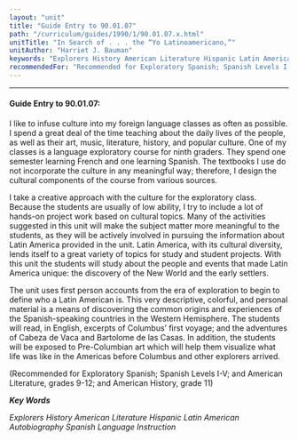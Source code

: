 ```yaml
---
layout: "unit"
title: "Guide Entry to 90.01.07"
path: "/curriculum/guides/1990/1/90.01.07.x.html"
unitTitle: "In Search of . . . the “Yo Latinoamericano,”"
unitAuthor: "Harriet J. Bauman"
keywords: "Explorers History American Literature Hispanic Latin American Autobiography Spanish Language Instruction"
recommendedFor: "Recommended for Exploratory Spanish; Spanish Levels I-V; and American Literature, grades 9-12; and American History, grade 11"
---
```

<body>
<hr/>
 <h4>
  Guide Entry to 90.01.07:
 </h4>
 I like to infuse culture into my foreign language classes as often as possible. I spend a great deal of the time teaching about the daily lives of the people, as well as their art, music, literature, history, and popular culture. One of my classes is a language exploratory course for ninth graders. They spend one semester learning French and one learning Spanish. The textbooks I use do not incorporate the culture in any meaningful way; therefore, I design the cultural components of the course from various sources.
 <p>
  I take a creative approach with the culture for the exploratory class. Because the students are usually of low ability, I try to include a lot of hands-on project work based on cultural topics. Many of the activities suggested in this unit will make the subject matter more meaningful to the students, as they will be actively involved in pursuing the information about Latin America provided in the unit. Latin America, with its cultural diversity, lends itself to a great variety of topics for study and student projects. With this unit the students will study about the people and events that made Latin America unique: the discovery of the New World and the early settlers.
 </p>
 <p>
  The unit uses first person accounts from the era of exploration to begin to define who a Latin American is. This very descriptive, colorful, and personal material is a means of discovering the common origins and experiences of the Spanish-speaking countries in the Western Hemisphere. The students will read, in English, excerpts of Columbus’ first voyage; and the adventures of Cabeza de Vaca and Bartolome de las Casas. In addition, the students will be exposed to Pre-Columbian art which will help them visualize what life was like in the Americas before Columbus and other explorers arrived.
 </p>
 <p>
  (Recommended for Exploratory Spanish; Spanish Levels I-V; and American Literature, grades 9-12; and American History, grade 11)
 </p>
<p>
  <b>
   <i>
    Key Words
   </i>
  </b>
  <br/>
 </p>
 <p>
  <i>
   Explorers History American Literature Hispanic Latin American Autobiography Spanish Language Instruction
  </i>
 </p>

</body>